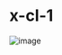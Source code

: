# x-cl-1


![image](https://github.com/narisem/x-cl-1/assets/130625075/d4a54893-990f-4399-ba4e-ae2e20bdd9ed)
